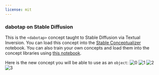 ```yaml
---
license: mit
---
```

### dabotap on Stable Diffusion
This is the `<dabotap>` concept taught to Stable Diffusion via Textual Inversion. You can load this concept into the [Stable Conceptualizer](https://colab.research.google.com/github/huggingface/notebooks/blob/main/diffusers/stable_conceptualizer_inference.ipynb) notebook. You can also train your own concepts and load them into the concept libraries using [this notebook](https://colab.research.google.com/github/huggingface/notebooks/blob/main/diffusers/sd_textual_inversion_training.ipynb).

Here is the new concept you will be able to use as an `object`:
![<dabotap> 0](https://huggingface.co/sd-concepts-library/dabotap/resolve/main/concept_images/2.jpeg)
![<dabotap> 1](https://huggingface.co/sd-concepts-library/dabotap/resolve/main/concept_images/3.jpeg)
![<dabotap> 2](https://huggingface.co/sd-concepts-library/dabotap/resolve/main/concept_images/1.jpeg)
![<dabotap> 3](https://huggingface.co/sd-concepts-library/dabotap/resolve/main/concept_images/0.jpeg)

